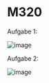 # M320
Aufgabe 1:

![image](https://user-images.githubusercontent.com/112378924/201542644-85fb4fac-e170-4604-b79b-7bbd8bcdd50f.png)

 Aufgabe 2:
 
![image](https://user-images.githubusercontent.com/112378924/201546450-47245ccf-9206-4f3f-93b4-3fdc10eee722.png)
